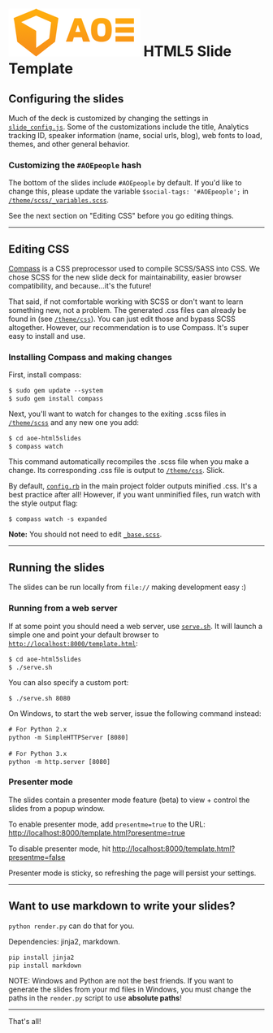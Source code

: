 <h1><img src="images/Logo_noclaim_orange_small.png"> HTML5 Slide Template</h1>

## Configuring the slides

Much of the deck is customized by changing the settings in [`slide_config.js`](slide_config.js).
Some of the customizations include the title, Analytics tracking ID, speaker
information (name, social urls, blog), web fonts to load, themes, and other
general behavior.

### Customizing the `#AOEpeople` hash

The bottom of the slides include `#AOEpeople` by default. If you'd like to change
this, please update the variable `$social-tags: '#AOEpeople';` in
[`/theme/scss/_variables.scss`](theme/scss/_variables.scss).

See the next section on "Editing CSS" before you go editing things.

---

## Editing CSS

[Compass](http://compass-style.org/install/) is a CSS preprocessor used to compile
SCSS/SASS into CSS. We chose SCSS for the new slide deck for maintainability,
easier browser compatibility, and because...it's the future!

That said, if not comfortable working with SCSS or don't want to learn something
new, not a problem. The generated .css files can already be found in
(see [`/theme/css`](theme/css)). You can just edit those and bypass SCSS altogether.
However, our recommendation is to use Compass. It's super easy to install and use.

### Installing Compass and making changes

First, install compass:

```
$ sudo gem update --system
$ sudo gem install compass
```

Next, you'll want to watch for changes to the exiting .scss files in [`/theme/scss`](theme/scss)
and any new one you add:

```
$ cd aoe-html5slides
$ compass watch
```

This command automatically recompiles the .scss file when you make a change.
Its corresponding .css file is output to [`/theme/css`](theme/css). Slick.

By default, [`config.rb`](config.rb) in the main project folder outputs minified
.css. It's a best practice after all! However, if you want unminified files,
run watch with the style output flag:

```
$ compass watch -s expanded
```

**Note:** You should not need to edit [`_base.scss`](theme/scss/_base.scss).

---

## Running the slides

The slides can be run locally from `file://` making development easy :)

### Running from a web server

If at some point you should need a web server, use [`serve.sh`](serve.sh). It will
launch a simple one and point your default browser to [`http://localhost:8000/template.html`](http://localhost:8000/template.html):

```
$ cd aoe-html5slides
$ ./serve.sh
```

You can also specify a custom port:

```
$ ./serve.sh 8080
```

On Windows, to start the web server, issue the following command instead:

```
# For Python 2.x
python -m SimpleHTTPServer [8080]

# For Python 3.x
python -m http.server [8080]
```

### Presenter mode

The slides contain a presenter mode feature (beta) to view + control the slides
from a popup window.

To enable presenter mode, add `presentme=true` to the URL: [http://localhost:8000/template.html?presentme=true](http://localhost:8000/template.html?presentme=true)

To disable presenter mode, hit [http://localhost:8000/template.html?presentme=false](http://localhost:8000/template.html?presentme=false)

Presenter mode is sticky, so refreshing the page will persist your settings.

---

## Want to use markdown to write your slides?

`python render.py` can do that for you.

Dependencies: jinja2, markdown.

```
pip install jinja2
pip install markdown
```

NOTE: Windows and Python are not the best friends. If you want to generate the slides from your md 
files in Windows, you must change the paths in the `render.py` script to use **absolute paths**!

---

That's all!
